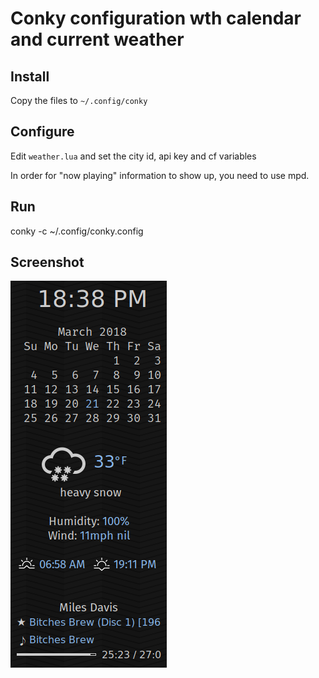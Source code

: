 # Conky configuration wth calendar and current weather #

## Install ##

Copy the files to `~/.config/conky`

## Configure ##

Edit `weather.lua` and set the city id, api key and cf variables

In order for "now playing" information to show up, you need to use mpd.

## Run ##

conky -c ~/.config/conky.config

## Screenshot ##

![calendar and weather information on a black background](screenshot.png "Calendar shows the current day and weather is the current conditions")
